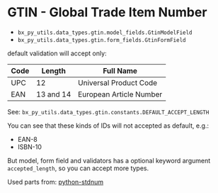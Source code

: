 # GTIN - Global Trade Item Number

* `bx_py_utils.data_types.gtin.model_fields.GtinModelField`
* `bx_py_utils.data_types.gtin.form_fields.GtinFormField`

default validation will accept only:

| Code   | Length    | Full Name               |
|--------|-----------|-------------------------|
| UPC    | 12        | Universal Product Code  |
| EAN    | 13 and 14 | European Article Number |

See: `bx_py_utils.data_types.gtin.constants.DEFAULT_ACCEPT_LENGTH`

You can see that these kinds of IDs will not accepted as default, e.g.:

* EAN-8
* ISBN-10

But model, form field and validators has a optional keyword argument `accepted_length`,
so you can accept more types.

Used parts from: [python-stdnum](https://arthurdejong.org/python-stdnum/)
